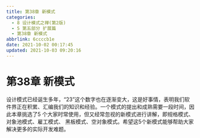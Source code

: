 ```yaml
---
title: 第38章 新模式
categories:
  - 8 设计模式之禅(第2版)
  - 5 第五部分 扩展篇
  - 第38章 新模式
abbrlink: 6ccccb1e
date: 2021-10-02 00:17:45
updated: 2021-10-03 09:20:16
---
```

# 第38章 新模式
设计模式已经诞生多年，“23”这个数字也在逐渐变大，这是好事情，表明我们软件界正在积累、汇编我们的知识和经验。一个模式的提出和成熟需要一段时间，因此本章挑选了5 个大家时常使用，但又经常忽视的新模式进行讲解，即规格模式、对象池模式、雇工模式、 黑板模式、空对象模式。希望这5个新模式能够帮助大家解决更多的实际开发难题。
